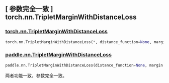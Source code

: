 ## [ 参数完全一致 ] torch.nn.TripletMarginWithDistanceLoss

### [torch.nn.TripletMarginWithDistanceLoss](https://pytorch.org/docs/stable/generated/torch.nn.TripletMarginWithDistanceLoss.html)

```python
torch.nn.TripletMarginWithDistanceLoss(*, distance_function=None, margin=1.0, swap=False, reduction='mean')
```

### [paddle.nn.TripletMarginWithDistanceLoss](https://www.paddlepaddle.org.cn/documentation/docs/zh/api/paddle/nn/TripletMarginWithDistanceLoss_cn.html#tripletmarginwithdistanceloss)

```python
paddle.nn.TripletMarginWithDistanceLoss(distance_function=None, margin: float = 1.0, swap: bool = False, reduction: str = 'mean', name: str = None)
```

两者功能一致，参数完全一致。
